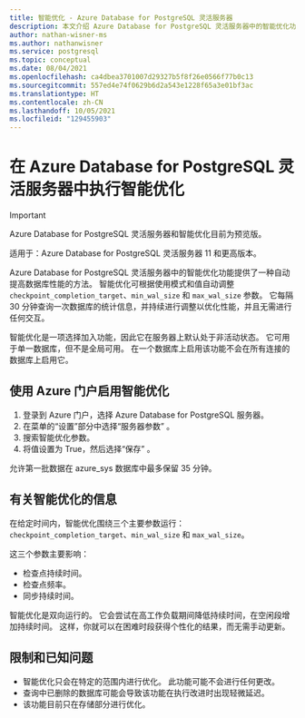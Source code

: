 ```yaml
---
title: 智能优化 - Azure Database for PostgreSQL 灵活服务器
description: 本文介绍 Azure Database for PostgreSQL 灵活服务器中的智能优化功能。
author: nathan-wisner-ms
ms.author: nathanwisner
ms.service: postgresql
ms.topic: conceptual
ms.date: 08/04/2021
ms.openlocfilehash: ca4dbea3701007d29327b5f8f26e0566f77b0c13
ms.sourcegitcommit: 557ed4e74f0629b6d2a543e1228f65a3e01bf3ac
ms.translationtype: HT
ms.contentlocale: zh-CN
ms.lasthandoff: 10/05/2021
ms.locfileid: "129455903"
---
```

# <a name="perform-intelligent-tuning-in-azure-database-for-postgresql---flexible-server"></a>在 Azure Database for PostgreSQL 灵活服务器中执行智能优化

> [!IMPORTANT]
> Azure Database for PostgreSQL 灵活服务器和智能优化目前为预览版。

适用于：Azure Database for PostgreSQL 灵活服务器 11 和更高版本。

Azure Database for PostgreSQL 灵活服务器中的智能优化功能提供了一种自动提高数据库性能的方法。 智能优化可根据使用模式和值自动调整 `checkpoint_completion_target`、`min_wal_size` 和 `max_wal_size` 参数。 它每隔 30 分钟查询一次数据库的统计信息，并持续进行调整以优化性能，并且无需进行任何交互。

智能优化是一项选择加入功能，因此它在服务器上默认处于非活动状态。 它可用于单一数据库，但不是全局可用。 在一个数据库上启用该功能不会在所有连接的数据库上启用它。

## <a name="enable-intelligent-tuning-by-using-the-azure-portal"></a>使用 Azure 门户启用智能优化

1. 登录到 Azure 门户，选择 Azure Database for PostgreSQL 服务器。
2. 在菜单的“设置”部分中选择“服务器参数” 。
3. 搜索智能优化参数。
4. 将值设置为 True，然后选择“保存” 。

允许第一批数据在 azure_sys 数据库中最多保留 35 分钟。

## <a name="information-about-intelligent-tuning"></a>有关智能优化的信息

在给定时间内，智能优化围绕三个主要参数运行：`checkpoint_completion_target`、`min_wal_size` 和 `max_wal_size`。

这三个参数主要影响： 

* 检查点持续时间。
* 检查点频率。
* 同步持续时间。

智能优化是双向运行的。 它会尝试在高工作负载期间降低持续时间，在空闲段增加持续时间。 这样，你就可以在困难时段获得个性化的结果，而无需手动更新。

## <a name="limitations-and-known-issues"></a>限制和已知问题

* 智能优化只会在特定的范围内进行优化。 此功能可能不会进行任何更改。
* 查询中已删除的数据库可能会导致该功能在执行改进时出现轻微延迟。
* 该功能目前只在存储部分进行优化。

